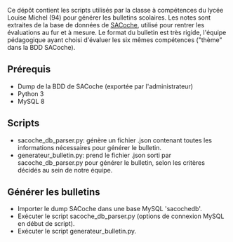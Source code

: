 Ce dépôt contient les scripts utilisés par la classe à compétences du lycée Louise Michel (94) pour générer les bulletins scolaires. Les notes sont extraites de la base de données de [SACoche](https://sacoche.sesamath.net/), utilisé pour rentrer les évaluations au fur et à mesure.
Le format du bulletin est très rigide, l'équipe pédagogique ayant choisi d'évaluer les six mêmes compétences ("thème" dans la BDD SACoche).

## Prérequis
- Dump de la BDD de SACoche (exportée par l'administrateur)
- Python 3
- MySQL 8

## Scripts
- sacoche_db_parser.py: génère un fichier .json contenant toutes les informations nécessaires pour générer le bulletin.
- generateur_bulletin.py: prend le fichier .json sorti par sacoche_db_parser.py pour générer le bulletin, selon les critères décidés au sein de notre équipe.

## Générer les bulletins
- Importer le dump SACoche dans une base MySQL 'sacochedb'.
- Exécuter le script sacoche_db_parser.py (options de connexion MySQL en début de script).
- Exécuter le script generateur_bulletin.py.
